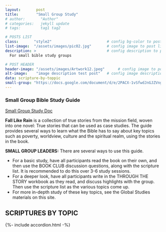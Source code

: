 ```yaml
---
layout:       post
title:        "Small Group Study"
# author:       "Author"
# categories:   jekyll update
# tags:         tag1 tag2

# POSTS LIST
class:       "style2"                         # config bg-color to post list card (1..6)
list-image:  "/assets/images/pic02.jpg"       # config image to post list card (1..6)
description: >                                # config description to post list card
  For small bible study groups

# POST HEADER
header-image: "/assets/images/Artwork12.jpeg"      # config image to post header
alt-image:    "image description test post"   # config image description to alt att.
data: scripture-by-toppic
small-group: "https://docs.google.com/document/d/e/2PACX-1vSfwdJnGJZVngKcSRY3rOnuMD6p8sQy9SYlkBLJnwm2W1hCON4A59mUSL6l4q2_LUpvcuG8Yl8G7n_L/pub"
---
```

### Small Group Bible Study Guide 

<div class="4u 12u$(medium)">
  <a href="{{ page.small-group }}" target="_blank" class="button special fit">Small Group Study Doc</a>
</div>

**Fall Like Rain** is a collection of true stories from the mission field, woven into one novel: True stories that can be used as case studies. The guide provides several ways to learn what the Bible has to say about key topics such as poverty, worldview, culture and the spiritual realm, using the stories in the book.


**SMALL GROUP LEADERS:** There are several ways to use this guide.

- For a basic study, have all participants read the book on their own, and then use the BOOK CLUB discussion questions, along with the scripture list. It is recommended to do this over 3-6 study sessions.
- For a deeper look, have all participants write in the THROUGH THE STORY workbook as they read, and discuss highlights with the group. Then use the scripture list as the various topics come up.
- For more in-depth study of these key topics, see the Global Studies materials on this site.

## SCRIPTURES BY TOPIC

{%- include accordion.html -%}
